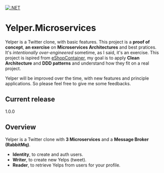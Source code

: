 [![.NET](https://github.com/kikutano/Yelper.Microservices/actions/workflows/dotnet.yml/badge.svg)](https://github.com/kikutano/Yelper.Microservices/actions/workflows/dotnet.yml)

# Yelper.Microservices
Yelper is a Twitter clone, with basic features. This project is a **proof of concept**, **an exercise** on **Microservices Architectures** and best pratices. It's *intentionally over-engineered* sometime, as I said, it's an exercise. This project is ispired from [eShopContainer](https://github.com/dotnet/eShop), my goal is to apply **Clean Architecture** and **DDD patterns** and understand how they fit on a real project. 

Yelper will be improved over the time, with new features and principle applications. So please feel free to give me some feedbacks.

## Current release
1.0.0

## Overview
Yelper is a Twitter clone with **3 Microservices** and a **Message Broker (RabbitMq)**.

- **Identity**, to create and auth users.
- **Writer**, to create new Yelps (tweet).
- **Reader**, to retrieve Yelps from users for your profile.
